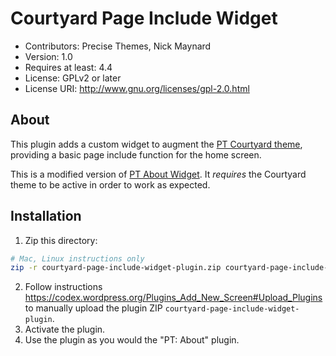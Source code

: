 # Courtyard Page Include Widget

* Contributors: Precise Themes, Nick Maynard
* Version: 1.0
* Requires at least: 4.4
* License: GPLv2 or later
* License URI: http://www.gnu.org/licenses/gpl-2.0.html

## About

This plugin adds a custom widget to augment the [PT Courtyard theme](https://precisethemes.com/courtyard/), providing a basic page include function for the home screen.

This is a modified version of [PT About Widget](https://precisethemes.com/docs/courtyard/).  It *requires* the  Courtyard theme to be active in order to work as expected.

## Installation

1. Zip this directory:
```sh
# Mac, Linux instructions only
zip -r courtyard-page-include-widget-plugin.zip courtyard-page-include-widget-plugin -x *.git*
```
2. Follow instructions https://codex.wordpress.org/Plugins_Add_New_Screen#Upload_Plugins to manually upload the plugin ZIP `courtyard-page-include-widget-plugin`.
3. Activate the plugin.
4. Use the plugin as you would the "PT: About" plugin.
